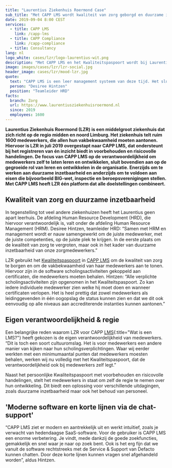 ```yaml
---
title: "Laurentius Ziekenhuis Roermond Case"
sub_title: "Met CAPP LMS wordt kwaliteit van zorg geborgd en duurzame inzetbaarheid bevorderd"
date: 2019-09-04 8:00 CEST
services:
  - title: CAPP LMS
    link: /capp-lms
  - title: CAPP Compliance
    link: /capp-compliance
  - title: Consultancy
lang: nl
logo_white: cases/lzr/logo-laurentius-wit.png
description: "Met CAPP LMS en het Kwaliteitspaspoort wordt bij Laurentius Ziekenhuis Roermond de kwaliteit van zorg geborgd en duurzame inzetbaarheid van medewerkers bevorderd. Lees in deze casus hoe we dat samen hebben gedaan"
image: images/cases/lzr/lzr-social.jpg
header_image: cases/lzr/mood-lzr.jpg
quote:
  text: "CAPP LMS is een leer management systeem van deze tijd. Het sluit goed aan bij onze doelstellingen op het gebied van leren en de persoonlijke ontwikkeling van medewerkers. Daarnaast maken we met het Kwaliteitspaspoort in één oogopslag de kwaliteit van medewerkers inzichtelijk, zodat we de voortgang ook goed kunnen verantwoorden aan inspectie en accrediterende instanties. Dankzij de deskundige ondersteuning van Defacto en de inzet van onze eigen mensen hebben we naadloos de overstap van ons oude LMS naar CAPP LMS kunnen maken."
  person: "Desiree Hintzen"
  position: "Teamleider HRD"
facts:
  branch: Zorg
  url: https://www.laurentiusziekenhuisroermond.nl
  since: 2019
  employees: 1600
---
```


**Laurentius Ziekenhuis Roermond (LZR) is een middelgroot ziekenhuis dat zich richt op de regio midden en noord Limburg. Het ziekenhuis telt ruim 1600 medewerkers, die allen hun vakbekwaamheid moeten aantonen. Hiervoor is LZR in juli 2019 overgestapt naar CAPP LMS, dat ondersteunt bij het registreren van én inzicht biedt in voorbehouden en risicovolle handelingen. De focus van CAPP LMS op de verantwoordelijkheid om medewerkers zelf te laten leren en ontwikkelen, sluit bovendien aan op de gegroeide rol van leren en ontwikkelen in de organisatie. Enerzijds om te werken aan duurzame inzetbaarheid en anderzijds om te voldoen aan eisen die bijvoorbeeld BIG-wet, inspectie en beroepsverenigingen stellen. Met CAPP LMS heeft LZR één platform dat alle doelstellingen combineert.**

## Kwaliteit van zorg en duurzame inzetbaarheid

In tegenstelling tot veel andere ziekenhuizen heeft het Laurentius geen apart leerhuis. De afdeling Human Resource Development (HRD), die hiervoor verantwoordelijk is, valt onder de afdeling Human Resource Management (HRM). Desiree Hintzen, teamleider HRD: “Samen met HRM en management wordt er nauw samengewerkt om de juiste medewerker, met de juiste competenties, op de juiste plek te krijgen. In de eerste plaats om de kwaliteit van zorg te vergroten, maar ook in het kader van duurzame inzetbaarheid van onze zorgmedewerkers.”

LZR gebruikt het [Kwaliteitspaspoort](/capp-compliance/) in [CAPP LMS](/capp-lms/) om de kwaliteit van zorg te borgen en om de vakbekwaamheid van haar medewerkers aan te tonen. Hiervoor zijn in de software scholingsactiviteiten gekoppeld aan certificaten, die medewerkers moeten behalen. Hintzen: “Alle verplichte scholingsactiviteiten zijn opgenomen in het Kwaliteitspaspoort. Zo kan iedere individuele medewerker zien welke hij moet doen en wanneer certificaten verlopen. Het is heel prettig dat zowel medewerkers als leidinggevenden in één oogopslag de status kunnen zien en dat we dit ook eenvoudig op alle niveaus aan accrediterende instanties kunnen aantonen.”

## Eigen verantwoordelijkheid & regie

Een belangrijke reden waarom LZR voor CAPP [LMS](/wat-is-een-lms/){:title="Wat is een LMS?"} heeft gekozen is de eigen verantwoordelijkheid van medewerkers. “Dit is toch een soort cultuuromslag. Het is voor medewerkers een andere manier van kijken naar hun scholingsverplichtingen. Waar wij eerder werkten met een minimumaantal punten dat medewerkers moesten behalen, werken wij nu volledig met het Kwaliteitspaspoort, dat de verantwoordelijkheid ook bij medewerkers zelf legt.”

Naast het persoonlijke Kwaliteitspaspoort met voorbehouden en risicovolle handelingen, stelt het medewerkers in staat om zelf de regie te nemen over hun ontwikkeling. Dit biedt een oplossing voor verschillende uitdagingen, zoals duurzame inzetbaarheid maar ook het behoud van personeel.

## 'Moderne software en korte lijnen via de chat-support'

“CAPP LMS ziet er modern en aantrekkelijk uit en werkt intuïtief, zoals je verwacht van hedendaagse SaaS-software. Voor de gebruiker is CAPP LMS een enorme verbetering. Je vindt, mede dankzij de goede zoekfuncties, gemakkelijk en snel waar je naar op zoek bent. Ook is het erg fijn dat we vanuit de software rechtstreeks met de Service & Support van Defacto kunnen chatten. Door deze korte lijnen kunnen vragen snel afgehandeld worden”, aldus Hintzen.
